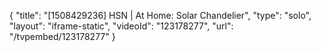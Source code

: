 {
    "title": "[1508429236] HSN | At Home: Solar Chandelier",
    "type": "solo",
    "layout": "iframe-static",
    "videoId": "123178277",
    "url": "\/tvpembed\/123178277"
}